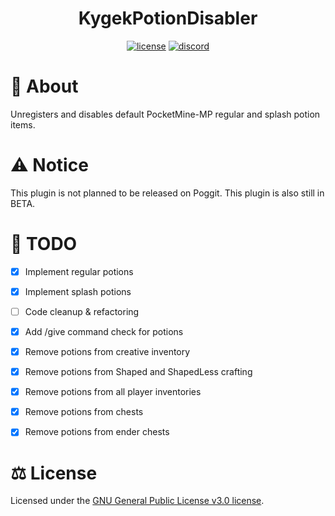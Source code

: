 <h1 align="center">KygekPotionDisabler</h1>

<p align="center">
<a href="https://github.com/thebigcrafter/KygekPotionDisabler/blob/pm4/LICENSE"><img src="https://img.shields.io/github/license/thebigcrafter/KygekPotionDisabler?style=for-the-badge" alt="license" /></a>
<a href="https://discord.gg/cEXW8uK6QA"><img src="https://img.shields.io/discord/970294579372912700?color=7289DA&label=discord&logo=discord&style=for-the-badge" alt="discord" /></a>
</p>

# 📖 About

Unregisters and disables default PocketMine-MP regular and splash potion items.

# ⚠️ Notice

This plugin is not planned to be released on Poggit. This plugin is also still in BETA.

# 📜 TODO

- [x] Implement regular potions
- [x] Implement splash potions
- [ ] Code cleanup & refactoring
  

- [x] Add /give command check for potions
- [x] Remove potions from creative inventory
- [x] Remove potions from Shaped and ShapedLess crafting
  

- [x] Remove potions from all player inventories
- [x] Remove potions from chests
- [x] Remove potions from ender chests

# ⚖️ License

Licensed under the [GNU General Public License v3.0 license](https://github.com/thebigcrafter/KygekPotionDisabler/blob/main/LICENSE).
